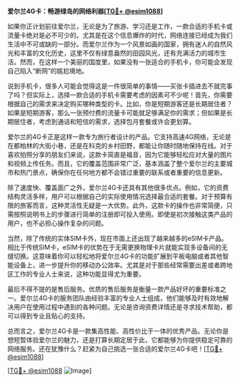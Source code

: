 **爱尔兰4G卡：畅游绿岛的网络利器[[TG💪+ @esim1088](https://t.me/s/esim1088)]**

如果你正计划前往爱尔兰，无论是为了旅游、学习还是工作，一款合适的手机卡或流量卡绝对是必不可少的。尤其是在这个信息爆炸的时代，网络连接已经成为我们生活中不可或缺的一部分。而爱尔兰作为一个风景如画的国家，拥有迷人的自然风光和丰富的文化历史，这里不仅有绿意盎然的田园风光，还有充满活力的城市生活。然而，在这样一个美丽的国度里，如果没有一张适合的手机卡，你可能会发现自己陷入“断网”的尴尬境地。

说到手机卡，很多人可能会觉得这是一件很简单的事情——买张卡插进去不就完事了吗？但实际上，选择一款合适的手机卡需要考虑的因素可不少呢！首先，你需要根据自己的需求来决定购买哪种类型的卡。比如，你是短期游客还是长期居住者？如果是短期游客，那么一张预付费的流量卡可能就足够满足你的需求；但如果是长期居住者，考虑到通话和短信的需求，选择包月套餐或许会更划算。

爱尔兰的4G卡正是这样一款专为旅行者设计的产品。它支持高速4G网络，无论是在都柏林的大街小巷，还是在科克的乡村田野，都能让你随时随地保持在线。对于喜欢拍照分享的朋友们来说，这款卡简直是福音，因为它能够轻松应对大量的图片和视频上传任务。而且，它的覆盖范围非常广泛，基本涵盖了整个爱尔兰的主要城市和热门景点，确保你在任何地方都不会错过重要的联系或者重要的信息更新。

除了速度快、覆盖面广之外，爱尔兰4G卡还具有其他很多优点。例如，它的资费结构灵活多样，用户可以根据自己的实际使用情况选择最合适的套餐。对于预算有限的旅客而言，这种灵活性无疑是一大优势。此外，这款卡的操作也非常简便，只需按照说明书上的步骤进行简单的注册即可投入使用。即使是初次接触这类产品的用户，也不必担心操作复杂的问题。

当然，除了传统的实体SIM卡外，现在市面上还出现了越来越多的eSIM卡产品。相比于传统SIM卡，eSIM卡的优势在于无需更换物理卡片就能实现多设备间的无缝切换。这意味着你可以轻松地将爱尔兰4G卡的功能扩展到平板电脑或者其他智能设备上，进一步提升你的移动办公效率。尤其是对于那些经常需要出差或者跨地区工作的专业人士来说，这种功能显得尤为重要。

最后不得不提的是售后服务。优质的售后服务是衡量一款产品好坏的重要标准之一。爱尔兰4G卡的服务团队由经验丰富的专业人士组成，他们能够及时有效地解决用户在使用过程中遇到的各种问题。无论是咨询资费详情还是寻求技术帮助，都可以得到专业且贴心的支持。

总而言之，爱尔兰4G卡是一款集高性能、高性价比于一体的优秀产品。无论你是想短暂体验爱尔兰的魅力，还是打算长期定居于此，它都能够为你提供稳定可靠的网络服务。还在犹豫什么？赶紧为自己挑选一张合适的爱尔兰4G卡吧！[[TG💪+ @esim1088](https://t.me/s/esim1088)]

[[TG💪+ @esim1088](https://t.me/s/esim1088) ![Image](https://i.postimg.cc/4NQfJmqS/Snipaste-2025-05-13-00-14-12.png)]